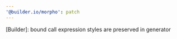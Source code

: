 ```yaml
---
'@builder.io/morpho': patch
---
```


[Builder]: bound call expression styles are preserved in generator
